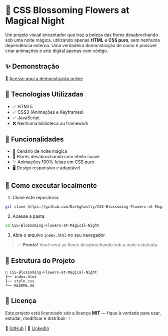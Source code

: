 
# 🌸 CSS Blossoming Flowers at Magical Night

Um projeto visual encantador que traz a beleza das flores desabrochando sob uma noite mágica, utilizando apenas **HTML** e **CSS puro**, sem nenhuma dependência externa. Uma verdadeira demonstração de como é possível criar animações e arte digital apenas com código.

## ✨ Demonstração

🔗 [Acesse aqui a demonstração online](https://darkghostly.github.io/CSS-Blossoming-Flowers-at-Magical-Night/)

## 🚀 Tecnologias Utilizadas

- ✅ HTML5
- ✅ CSS3 (Animações e Keyframes)
- ✅ JavaScript
- ❌ Nenhuma biblioteca ou framework

## 🎯 Funcionalidades

- 🌙 Cenário de noite mágica
- 🌸 Flores desabrochando com efeito suave
- ✨ Animações 100% feitas em CSS puro
- 🖥️ Design responsivo e adaptável

## 🔧 Como executar localmente

1. Clone este repositório:
```bash
git clone https://github.com/Darkghostly/CSS-Blossoming-Flowers-at-Magical-Night.git
```
2. Acesse a pasta:
```bash
cd CSS-Blossoming-Flowers-at-Magical-Night
```
3. Abra o arquivo `index.html` no seu navegador.

> ✅ **Pronto!** Você verá as flores desabrochando sob a noite estrelada.

## 📂 Estrutura do Projeto

```
📁 CSS-Blossoming-Flowers-at-Magical-Night
├── index.html
├── style.css
└── README.md
```

## 📜 Licença

Este projeto está licenciado sob a licença **MIT** — fique à vontade para usar, estudar, modificar e distribuir. ✨

🔗 [GitHub](https://github.com/Darkghostly) | 🔗 [LinkedIn](https://www.linkedin.com/in/gustavo-bueno-da-silva-797292324/)

